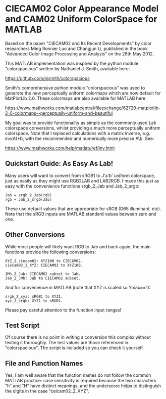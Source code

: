 CIECAM02 Color Appearance Model and CAM02 Uniform ColorSpace for MATLAB
=======================================================================

Based on the paper "CIECAM02 and Its Recent Developments" by color
researchers Ming Ronnier Luo and Changjun Li, published in the book
"Advanced Color Image Processing and Analysis" on the 26th May 2012.

This MATLAB implementation was inspired by the python module
"colorspacious" written by Nathaniel J. Smith, available here:

https://github.com/njsmith/colorspacious

Smith's comprehensive python module "colorspacious" was used to
generate the new perceptually uniform colormaps which are now default
for MatPlotLib 2.0. These colormaps are also available for MATLAB here:

https://www.mathworks.com/matlabcentral/fileexchange/62729-matplotlib-2-0-colormaps--perceptually-uniform-and-beautiful

My goal was to provide functionality as simple as the commonly used Lab
colorspace conversions, whilst providing a much more perceptually uniform
colorspace. Note that I replaced calculations with a matrix inverse, e.g.
inv(A)*b, with the recommended and numerically more precise A\b. See:

https://www.mathworks.com/help/matlab/ref/inv.html

Quickstart Guide: As Easy As Lab!
---------------------------------

Many users will want to convert from sRGB1 to J'a'b' uniform colorspace,
just as easily as they might use RGB2LAB and LAB2RGB. I made this just as
easy with the convenience functions srgb_2_Jab and Jab_2_srgb:

    Jab = srgb_2_Jab(rgb)
    rgb = Jab_2_srgb(Jab)

These use default values that are appropriate for sRGB (D65 illuminant, etc).
Note that the sRGB inputs are MATLAB standard values between zero and one.

Other Conversions
-----------------

While most people will likely want RGB to Jab and back again, the
main functions provide the following conversions:

    XYZ_2_ciecam02: XYZ100 to CIECAM02.
    ciecam02_2_XYZ: CIECAM02 to XYZ100.

    JMh_2_Jab: CIECAM02 subset to Jab.
    Jab_2_JMh: Jab to CIECAM02 subset.

And for convenience in MATLAB (note that XYZ is scaled so Ymax==1):

    srgb_2_xyz: sRGB1 to XYZ1.
    xyz_2_srgb: XYZ1 to sRGB1.

Please pay careful attention to the function input ranges!

Test Script
-----------

Of course there is no point in writing a conversion this complex without
testing it thoroughly. The test values are those referenced in
"colorspacious". The script is included so you can check it yourself.

File and Function Names
-----------------------

Yes, I am well aware that the function names do not follow the common
MATLAB practice: case sensitivity is required because the two
characters "h" and "H" have distinct meanings, and the underscore
helps to distinguish the digits in the case "ceicam02_2_XYZ".
